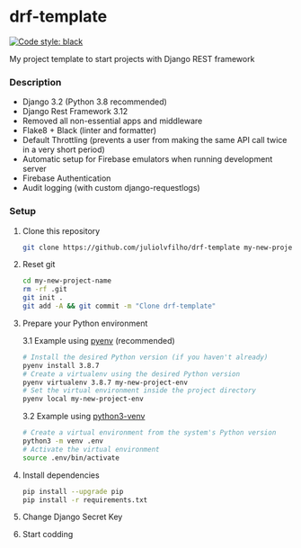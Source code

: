 # drf-template
[![Code style: black](https://img.shields.io/badge/code%20style-black-000000.svg)](https://github.com/psf/black)

My project template to start projects with Django REST framework

### Description

- Django 3.2 (Python 3.8 recommended)
- Django Rest Framework 3.12
- Removed all non-essential apps and middleware
- Flake8 + Black (linter and formatter)
- Default Throttling (prevents a user from making the same API call twice in a very short period)
- Automatic setup for Firebase emulators when running development server
- Firebase Authentication
- Audit logging (with custom django-requestlogs)


### Setup

1. Clone this repository
   ```sh
   git clone https://github.com/juliolvfilho/drf-template my-new-project-name
   ```
2. Reset git
   ```sh
   cd my-new-project-name
   rm -rf .git
   git init .
   git add -A && git commit -m "Clone drf-template"
   ```
3. Prepare your Python environment
   
    3.1 Example using [pyenv](https://github.com/pyenv/pyenv) (recommended)
    ```sh
    # Install the desired Python version (if you haven't already)
    pyenv install 3.8.7
    # Create a virtualenv using the desired Python version
    pyenv virtualenv 3.8.7 my-new-project-env
    # Set the virtual environment inside the project directory
    pyenv local my-new-project-env
    ```
    
    3.2 Example using [python3-venv](https://docs.python.org/3/library/venv.html)
    ```sh
    # Create a virtual environment from the system's Python version
    python3 -m venv .env
    # Activate the virtual environment
    source .env/bin/activate
    ```
4. Install dependencies
   ```sh
   pip install --upgrade pip
   pip install -r requirements.txt
   ```
5. Change Django Secret Key
6. Start codding